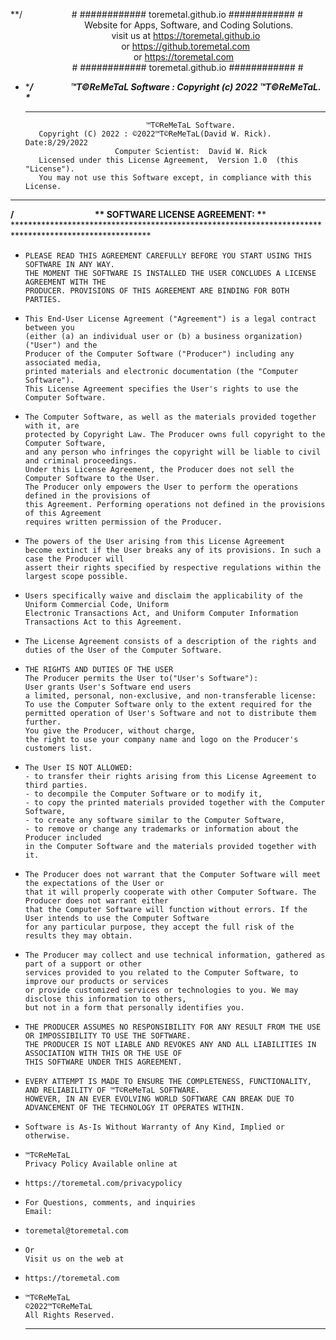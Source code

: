 **/ &nbsp; &nbsp; &nbsp; &nbsp; &nbsp; &nbsp; &nbsp; &nbsp; &nbsp;&nbsp; # ############ toremetal.github.io ############ #<br />
&nbsp; &nbsp; &nbsp; &nbsp; &nbsp; &nbsp; &nbsp; &nbsp; &nbsp; &nbsp; &nbsp; &nbsp;&nbsp;&nbsp;&nbsp;&nbsp;&nbsp;&nbsp;&nbsp;Website for Apps, Software, and Coding Solutions.<br />
 &nbsp; &nbsp; &nbsp; &nbsp; &nbsp; &nbsp; &nbsp; &nbsp; &nbsp; &nbsp; &nbsp; &nbsp; &nbsp; &nbsp; &nbsp; &nbsp;&nbsp;&nbsp;&nbsp; &nbsp;&nbsp;&nbsp;&nbsp;&nbsp; visit us at https://toremetal.github.io<br />
&nbsp; &nbsp; &nbsp; &nbsp; &nbsp; &nbsp; &nbsp;&nbsp;&nbsp;&nbsp;&nbsp; &nbsp; &nbsp; &nbsp; &nbsp; &nbsp; &nbsp; &nbsp; &nbsp; &nbsp; &nbsp;&nbsp;&nbsp;&nbsp;&nbsp;&nbsp;&nbsp;&nbsp; or https://github.toremetal.com<br />
 &nbsp; &nbsp; &nbsp; &nbsp; &nbsp; &nbsp; &nbsp; &nbsp; &nbsp; &nbsp; &nbsp; &nbsp; &nbsp; &nbsp; &nbsp;&nbsp;&nbsp;&nbsp;&nbsp; &nbsp;&nbsp;&nbsp;&nbsp;&nbsp;&nbsp;&nbsp;&nbsp;&nbsp;&nbsp;&nbsp;&nbsp;&nbsp;&nbsp;&nbsp; or https://toremetal.com<br />
 &nbsp; &nbsp; &nbsp; &nbsp; &nbsp; &nbsp; &nbsp; &nbsp; &nbsp; &nbsp; &nbsp; &nbsp;&nbsp; # ############ toremetal.github.io ############ #<br />
  *  **********/ &nbsp; &nbsp; &nbsp;&nbsp;&nbsp;&nbsp;&nbsp;&nbsp;&nbsp;&nbsp;&nbsp;&nbsp;&nbsp;&nbsp; ™T©ReMeTaL Software : Copyright (c) 2022 ™T©ReMeTaL. \**********
     ***************************************************************************************
                                    ™T©ReMeTaL Software.
            Copyright (C) 2022 : ©2022™T©ReMeTaL(David W. Rick).    Date:8/29/2022
                             Computer Scientist:  David W. Rick
            Licensed under this License Agreement,  Version 1.0  (this "License").
            You may not use this Software except, in compliance with this License.
  
 *   **************************************************************************************
**/ &nbsp; &nbsp; &nbsp; &nbsp; &nbsp; &nbsp; &nbsp; &nbsp; &nbsp; &nbsp; &nbsp; &nbsp; &nbsp; &nbsp; &nbsp; &nbsp; &nbsp; &nbsp; &nbsp;  ** SOFTWARE LICENSE AGREEMENT: \**** <br />
     *******************************************************************************************************
 *     PLEASE READ THIS AGREEMENT CAREFULLY BEFORE YOU START USING THIS SOFTWARE IN ANY WAY.
       THE MOMENT THE SOFTWARE IS INSTALLED THE USER CONCLUDES A LICENSE AGREEMENT WITH THE
       PRODUCER. PROVISIONS OF THIS AGREEMENT ARE BINDING FOR BOTH PARTIES.
       
 *     This End-User License Agreement ("Agreement") is a legal contract between you
       (either (a) an individual user or (b) a business organization) ("User") and the
       Producer of the Computer Software ("Producer") including any associated media, 
       printed materials and electronic documentation (the "Computer Software"). 
       This License Agreement specifies the User's rights to use the Computer Software.
       
 *     The Computer Software, as well as the materials provided together with it, are 
       protected by Copyright Law. The Producer owns full copyright to the Computer Software,
       and any person who infringes the copyright will be liable to civil and criminal proceedings.
       Under this License Agreement, the Producer does not sell the Computer Software to the User.
       The Producer only empowers the User to perform the operations defined in the provisions of
       this Agreement. Performing operations not defined in the provisions of this Agreement
       requires written permission of the Producer.
       
 *     The powers of the User arising from this License Agreement
       become extinct if the User breaks any of its provisions. In such a case the Producer will
       assert their rights specified by respective regulations within the largest scope possible.
       
 *     Users specifically waive and disclaim the applicability of the Uniform Commercial Code, Uniform
       Electronic Transactions Act, and Uniform Computer Information Transactions Act to this Agreement.
       
 *     The License Agreement consists of a description of the rights and duties of the User of the Computer Software.
       
 *     THE RIGHTS AND DUTIES OF THE USER
       The Producer permits the User to("User's Software"):
       User grants User's Software end users
       a limited, personal, non-exclusive, and non-transferable license:
       To use the Computer Software only to the extent required for the
       permitted operation of User's Software and not to distribute them further.
       You give the Producer, without charge,
       the right to use your company name and logo on the Producer's customers list.
       
 *     The User IS NOT ALLOWED:
       - to transfer their rights arising from this License Agreement to third parties.
       - to decompile the Computer Software or to modify it,
       - to copy the printed materials provided together with the Computer Software,
       - to create any software similar to the Computer Software,
       - to remove or change any trademarks or information about the Producer included
       in the Computer Software and the materials provided together with it.
       
 *     The Producer does not warrant that the Computer Software will meet the expectations of the User or
       that it will properly cooperate with other Computer Software. The Producer does not warrant either
       that the Computer Software will function without errors. If the User intends to use the Computer Software
       for any particular purpose, they accept the full risk of the results they may obtain.
       
 *     The Producer may collect and use technical information, gathered as part of a support or other
       services provided to you related to the Computer Software, to improve our products or services
       or provide customized services or technologies to you. We may disclose this information to others,
       but not in a form that personally identifies you.
       
 *     THE PRODUCER ASSUMES NO RESPONSIBILITY FOR ANY RESULT FROM THE USE OR IMPOSSIBILITY TO USE THE SOFTWARE.
       THE PRODUCER IS NOT LIABLE AND REVOKES ANY AND ALL LIABILITIES IN ASSOCIATION WITH THIS OR THE USE OF
       THIS SOFTWARE UNDER THIS AGREEMENT.
  
 *     EVERY ATTEMPT IS MADE TO ENSURE THE COMPLETENESS, FUNCTIONALITY, AND RELIABILITY OF ™T©ReMeTaL SOFTWARE.
       HOWEVER, IN AN EVER EVOLVING WORLD SOFTWARE CAN BREAK DUE TO ADVANCEMENT OF THE TECHNOLOGY IT OPERATES WITHIN.
       
 *     Software is As-Is Without Warranty of Any Kind, Implied or otherwise.
       
 *     ™T©ReMeTaL
       Privacy Policy Available online at
 *     https://toremetal.com/privacypolicy
       
 *     For Questions, comments, and inquiries
       Email:
 *     toremetal@toremetal.com
 *     Or
       Visit us on the web at
 *     https://toremetal.com
       
 *     ™T©ReMeTaL
       ©2022™T©ReMeTaL
       All Rights Reserved.
     **********************************************************************************************************
